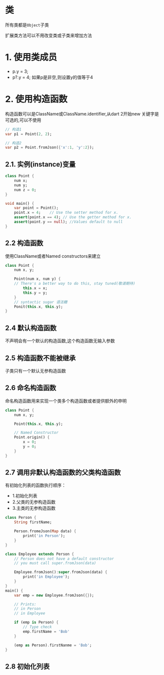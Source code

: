 # 类

所有类都是`Object`子类

扩展类方法可以不用改变类或子类来增加方法

# 1. 使用类成员

* p.y = 3;
* p?.y = 4; 如果p是非空,则设置y的值等于4

# 2. 使用构造函数
构造函数可以是ClassName或ClassName.identifier,从dart 2开始new 关键字是可选的,可以不使用

```dart
// 构造1
var p1 = Point(2, 2);

// 构造2
var p2 = Point.fromJson({'x':1, 'y':2});
```

## 2.1. 实例(instance)变量

```dart
class Point {
    num x;
    num y;
    num z = 0;
}

void main() {
    var point = Point();
    point.x = 4;    // Use the setter method for x.
    assert(point.x == 4); // Use the getter method for x.
    assert(point.y == null); //Values default to null
}
```
## 2.2 构造函数

使用ClassName或者Named constructors来建立

```dart
class Point {
    num x, y;

    Point(num x, num y) {
    // There's a better way to do this, stay tuned(敬请期待)
        this.x = x;
        this.y = y;
    }
    // syntactic sugar 语法糖
    Ponit(this.x, this.y);
}
```

## 2.4 默认构造函数
不声明会有一个默认的构造函数,这个构造函数无输入参数

## 2.5 构造函数不能被继承
子类只有一个默认无参构造函数

## 2.6 命名构造函数
命名构造函数用来实现一个类多个构造函数或者提供额外的申明

```dart
class Point {
    num x, y;

    Point(this.x, this.y);

    // Named Constructor
    Point.origin() {
        x = 0;
        y = 0;
    }
}
```

## 2.7 调用非默认构造函数的父类构造函数

有初始化列表的函数执行顺序：

* 1.初始化列表
* 2.父类的无参构造函数
* 3.主类的无参构造函数

```dart
class Person {
    String firstName;

    Person.fromeJson(Map data) {
        print('in Person');
    }
}

class Employee extends Person {
    // Person does not have a default constructor
    // you must call super.fromJson(data)

    Employee.fromJson():super.fromJson(data) {
        print('in Employee');
    }
}
main() {
    var emp = new Employee.fromJson({});

    // Prints:
    // in Person
    // in Employee

    if (emp is Person) {
        // Type check
        emp.firstName = 'Bob'
    }

    (emp as Person).firstNanme = 'Bob';
}
```

## 2.8 初始化列表


